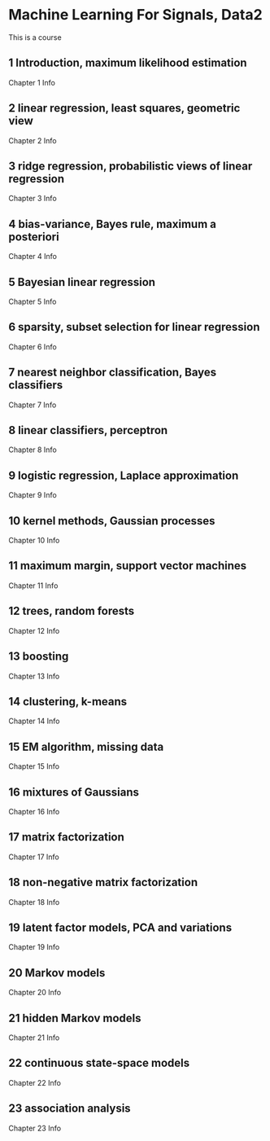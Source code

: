 ```{tableofcontents}
```
# Machine Learning For Signals, Data2
This is a course
## 1 Introduction, maximum likelihood estimation
Chapter 1 Info
## 2 linear regression, least squares, geometric view
Chapter 2 Info
## 3 ridge regression, probabilistic views of linear regression
Chapter 3 Info
## 4 bias-variance, Bayes rule, maximum a posteriori
Chapter 4 Info
## 5 Bayesian linear regression
Chapter 5 Info
## 6 sparsity, subset selection for linear regression
Chapter 6 Info
## 7 nearest neighbor classification, Bayes classifiers
Chapter 7 Info
## 8 linear classifiers, perceptron
Chapter 8 Info
## 9 logistic regression, Laplace approximation
Chapter 9 Info
## 10 kernel methods, Gaussian processes
Chapter 10 Info
## 11 maximum margin, support vector machines
Chapter 11 Info
## 12 trees, random forests
Chapter 12 Info
## 13 boosting
Chapter 13 Info
## 14 clustering, k-means	
Chapter 14 Info
## 15 EM algorithm, missing data	
Chapter 15 Info
## 16 mixtures of Gaussians	
Chapter 16 Info
## 17 matrix factorization	
Chapter 17 Info
## 18 non-negative matrix factorization	
Chapter 18 Info
## 19 latent factor models, PCA and variations	
Chapter 19 Info
## 20 Markov models	
Chapter 20 Info
## 21 hidden Markov models	
Chapter 21 Info
## 22 continuous state-space models	
Chapter 22 Info
## 23 association analysis
Chapter 23 Info